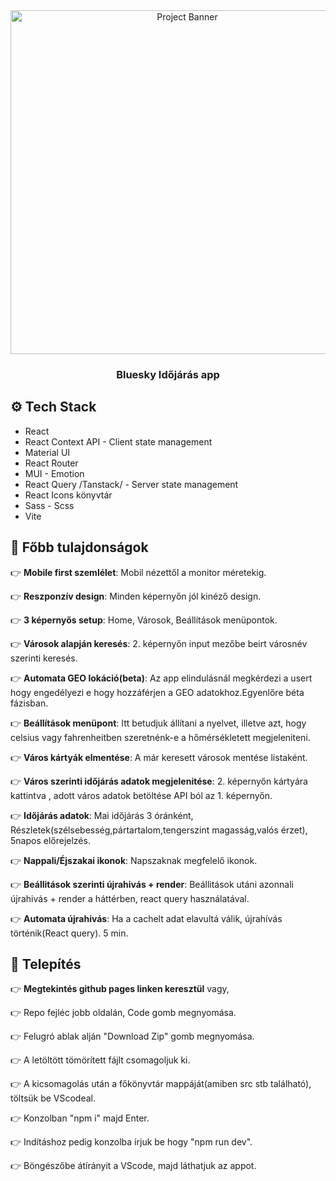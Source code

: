<div align="center">
<a>
      <img src="https://i.ibb.co/7tJP6Z2R/Ke-pernyo-foto-2025-02-25-10-31-24.png" alt="Project Banner" width="550px"/>
</a>
  <h3 align="center">Bluesky Időjárás app</h3>

</div>

## <a name="tech-stack">⚙️ Tech Stack</a>

- React
- React Context API - Client state management
- Material UI
- React Router
- MUI - Emotion
- React Query /Tanstack/ - Server state management
- React Icons könyvtár
- Sass - Scss
- Vite

## <a name="features">🔋 Főbb tulajdonságok</a>

👉 **Mobile first szemlélet**: Mobil nézettől a monitor méretekig.

👉 **Reszponzív design**: Minden képernyőn jól kinéző design.

👉 **3 képernyős setup**: Home, Városok, Beállítások menüpontok.

👉 **Városok alapján keresés**: 2. képernyőn input mezőbe beirt városnév szerinti keresés.

👉 **Automata GEO lokáció(beta)**: Az app elindulásnál megkérdezi a usert hogy engedélyezi e hogy hozzáférjen a GEO adatokhoz.Egyenlőre béta fázisban.

👉 **Beállítások menüpont**: Itt betudjuk állítani a nyelvet, illetve azt, hogy celsius vagy fahrenheitben szeretnénk-e a hőmérsékletett megjeleniteni.

👉 **Város kártyák elmentése**: A már keresett városok mentése listaként.

👉 **Város szerinti időjárás adatok megjelenitése**: 2. képernyőn kártyára kattintva , adott város adatok betöltése API ból az 1. képernyőn.

👉 **Időjárás adatok**: Mai időjárás 3 óránként, Részletek(szélsebesség,pártartalom,tengerszint magasság,valós érzet), 5napos előrejelzés.

👉 **Nappali/Éjszakai ikonok**: Napszaknak megfelelő ikonok.

👉 **Beállitások szerinti újrahivás + render**: Beállitások utáni azonnali újrahivás + render a háttérben, react query használatával.

👉 **Automata újrahivás**: Ha a cachelt adat elavultá válik, újrahívás történik(React query). 5 min.

## <a name="toughts">📝 Telepítés</a>

👉 **Megtekintés github pages linken keresztül** vagy,

👉 Repo fejléc jobb oldalán, Code gomb megnyomása.

👉 Felugró ablak alján "Download Zip" gomb megnyomása.

👉 A letöltött tömörített fájlt csomagoljuk ki.

👉 A kicsomagolás után a főkönyvtár mappáját(amiben src stb található), töltsük be VScodeal.

👉 Konzolban "npm i" majd Enter.

👉 Indításhoz pedig konzolba írjuk be hogy "npm run dev".

👉 Böngészőbe átírányit a VScode, majd láthatjuk az appot.
